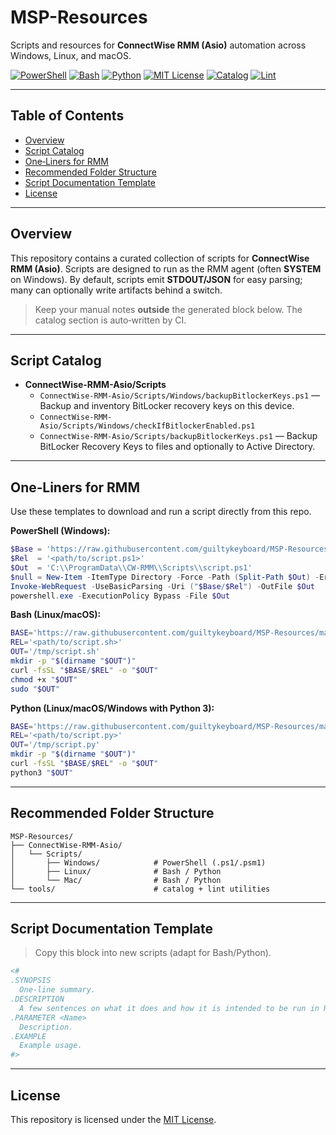 # MSP-Resources

Scripts and resources for **ConnectWise RMM (Asio)** automation across Windows, Linux, and macOS.

[![PowerShell](https://img.shields.io/badge/PowerShell-5.1%2B-0078d4?logo=powershell&logoColor=white)](#)
[![Bash](https://img.shields.io/badge/Bash-4%2B-4EAA25?logo=gnubash&logoColor=white)](#)
[![Python](https://img.shields.io/badge/Python-3.x-3776AB?logo=python&logoColor=white)](#)
[![MIT License](https://img.shields.io/badge/license-MIT-green)](LICENSE)
[![Catalog](https://img.shields.io/github/actions/workflow/status/guiltykeyboard/MSP-Resources/build-catalog.yml?label=Catalog&logo=github)](../../actions/workflows/build-catalog.yml)
[![Lint](https://img.shields.io/github/actions/workflow/status/guiltykeyboard/MSP-Resources/lint-scripts.yml?label=Lint&logo=github)](../../actions/workflows/lint-scripts.yml)

---

## Table of Contents
- [Overview](#overview)
- [Script Catalog](#script-catalog)
- [One‑Liners for RMM](#one-liners-for-rmm)
- [Recommended Folder Structure](#recommended-folder-structure)
- [Script Documentation Template](#script-documentation-template)
- [License](#license)

---

## Overview

This repository contains a curated collection of scripts for **ConnectWise RMM (Asio)**. Scripts are designed to run as the RMM agent (often **SYSTEM** on Windows). By default, scripts emit **STDOUT/JSON** for easy parsing; many can optionally write artifacts behind a switch.

> Keep your manual notes **outside** the generated block below. The catalog section is auto‑written by CI.

---

## Script Catalog

<!-- GENERATED-CATALOG:START -->
- **ConnectWise-RMM-Asio/Scripts**
  - `ConnectWise-RMM-Asio/Scripts/Windows/backupBitlockerKeys.ps1` — Backup and inventory BitLocker recovery keys on this device.
  - `ConnectWise-RMM-Asio/Scripts/Windows/checkIfBitlockerEnabled.ps1`
  - `ConnectWise-RMM-Asio/Scripts/backupBitlockerKeys.ps1` — Backup BitLocker Recovery Keys to files and optionally to Active Directory.
<!-- GENERATED-CATALOG:END -->

---

## One‑Liners for RMM

Use these templates to download and run a script directly from this repo.

**PowerShell (Windows):**
```powershell
$Base = 'https://raw.githubusercontent.com/guiltykeyboard/MSP-Resources/main'
$Rel  = '<path/to/script.ps1>'
$Out  = 'C:\\ProgramData\\CW-RMM\\Scripts\\script.ps1'
$null = New-Item -ItemType Directory -Force -Path (Split-Path $Out) -ErrorAction SilentlyContinue
Invoke-WebRequest -UseBasicParsing -Uri ("$Base/$Rel") -OutFile $Out
powershell.exe -ExecutionPolicy Bypass -File $Out
```

**Bash (Linux/macOS):**
```bash
BASE='https://raw.githubusercontent.com/guiltykeyboard/MSP-Resources/main'
REL='<path/to/script.sh>'
OUT='/tmp/script.sh'
mkdir -p "$(dirname "$OUT")"
curl -fsSL "$BASE/$REL" -o "$OUT"
chmod +x "$OUT"
sudo "$OUT"
```

**Python (Linux/macOS/Windows with Python 3):**
```bash
BASE='https://raw.githubusercontent.com/guiltykeyboard/MSP-Resources/main'
REL='<path/to/script.py>'
OUT='/tmp/script.py'
mkdir -p "$(dirname "$OUT")"
curl -fsSL "$BASE/$REL" -o "$OUT"
python3 "$OUT"
```

---

## Recommended Folder Structure

```
MSP-Resources/
├── ConnectWise-RMM-Asio/
│   └── Scripts/
│       ├── Windows/            # PowerShell (.ps1/.psm1)
│       ├── Linux/              # Bash / Python
│       └── Mac/                # Bash / Python
└── tools/                      # catalog + lint utilities
```

---

## Script Documentation Template

> Copy this block into new scripts (adapt for Bash/Python).

```powershell
<#
.SYNOPSIS
  One‑line summary.
.DESCRIPTION
  A few sentences on what it does and how it is intended to be run in RMM.
.PARAMETER <Name>
  Description.
.EXAMPLE
  Example usage.
#>
```

---

## License

This repository is licensed under the [MIT License](LICENSE).